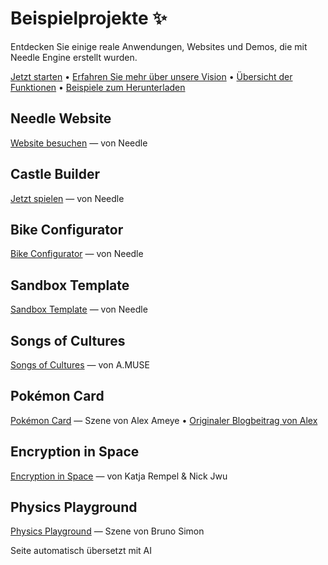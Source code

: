 # Beispielprojekte ✨

Entdecken Sie einige reale Anwendungen, Websites und Demos, die mit Needle Engine erstellt wurden.

<p align="left">
<a href="./getting-started/">Jetzt starten</a> • <a href="./vision">Erfahren Sie mehr über unsere Vision</a> • <a href="https://fwd.needle.tools/needle-engine/docs/features-overview">Übersicht der Funktionen</a> • <a href="https://docs.needle.tools/samples?utm_source=needle_docs">Beispiele zum Herunterladen</a>
</p>


## Needle Website  
<a href="https://needle.tools?utm_source=needle_docs" target="_blank">Website besuchen</a> — von Needle   

<video-embed src="https://user-images.githubusercontent.com/5083203/186126996-27b45c5f-f3b9-40f7-b8c7-6ecba1d25a6e.mp4"/>


## Castle Builder
[Jetzt spielen](https://castle.needle.tools) — von Needle   

<video-embed src="https://user-images.githubusercontent.com/5083203/186145731-705cfec2-1779-4a0b-97d9-95f3edaaf2d0.mp4"/>




## Bike Configurator
[Bike Configurator](https://bike.needle.tools) — von Needle  

<video-embed src="https://user-images.githubusercontent.com/5083203/186146814-52fb05c7-a073-4efa-a226-47a9c1835413.mp4"/>


## Sandbox Template
[Sandbox Template](https://fwd.needle.tools/needle-engine/glitch-starter) — von Needle   

<video-embed src="https://user-images.githubusercontent.com/5083203/186149117-ca7cf22f-dc7d-4c74-86d4-d78fe53a208c.mp4"/>


## Songs of Cultures  
[Songs of Cultures](https://fwd.needle.tools/needle-engine/projects/songs-of-cultures) — von A.MUSE  

<video-embed src="https://user-images.githubusercontent.com/5083203/186147814-159a33f9-f1a6-47d4-804f-5f8f5a63125d.mp4"/>

## Pokémon Card
[Pokémon Card](https://fwd.needle.tools/needle-engine/projects/pokemon-card) — Szene von Alex Ameye • [Originaler Blogbeitrag von Alex](https://alexanderameye.github.io/notes/holographic-card-shader/)  

<video-embed src="https://user-images.githubusercontent.com/5083203/186149736-49a697b3-4282-4b71-ab13-a6b176955c13.mp4"/>


## Encryption in Space  
[Encryption in Space](https://fwd.needle.tools/needle-engine/projects/encryption) — von Katja Rempel & Nick Jwu  

<video-embed src="https://user-images.githubusercontent.com/5083203/186151157-0c0a7d05-ad42-44be-b553-8d4cd48cbb81.mp4"/>

## Physics Playground
[Physics Playground](https://bruno-simon-20k-needle.glitch.me/) — Szene von Bruno Simon  

<video-embed src="https://user-images.githubusercontent.com/5083203/186149536-987ee796-3fe0-42bc-bd80-4c25aaf174aa.mp4"/>


Seite automatisch übersetzt mit AI